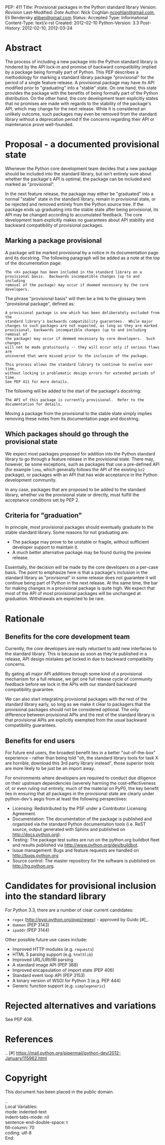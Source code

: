PEP: 411
Title: Provisional packages in the Python standard library
Version: $Revision$
Last-Modified: $Date$
Author: Nick Coghlan <ncoghlan@gmail.com>,
        Eli Bendersky <eliben@gmail.com>
Status: Accepted
Type: Informational
Content-Type: text/x-rst
Created: 2012-02-10
Python-Version: 3.3
Post-History: 2012-02-10, 2012-03-24


Abstract
========

The process of including a new package into the Python standard library is
hindered by the API lock-in and promise of backward compatibility implied by
a package being formally part of Python.  This PEP describes a methodology
for marking a standard library package "provisional" for the period of a single
feature release.  A provisional package may have its API modified prior to
"graduating" into a "stable" state.  On one hand, this state provides the
package with the benefits of being formally part of the Python distribution.
On the other hand, the core development team explicitly states that no promises
are made with regards to the stability of the package's API, which may
change for the next release.  While it is considered an unlikely outcome,
such packages may even be removed from the standard library without a
deprecation period if the concerns regarding their API or maintenance prove
well-founded.


Proposal - a documented provisional state
=========================================

Whenever the Python core development team decides that a new package should be
included into the standard library, but isn't entirely sure about whether the
package's API is optimal, the package can be included and marked as
"provisional".

In the next feature release, the package may either be "graduated" into a normal
"stable" state in the standard library, remain in provisional state, or be
rejected and removed entirely from the Python source tree.  If the package ends
up graduating into the stable state after being provisional, its API may
be changed according to accumulated feedback.  The core development team
explicitly makes no guarantees about API stability and backward compatibility
of provisional packages.


Marking a package provisional
-----------------------------

A package will be marked provisional by a notice in its documentation page and
its docstring. The following paragraph will be added as a note at the top of
the documentation page:

    The <X> package has been included in the standard library on a
    provisional basis.  Backwards incompatible changes (up to and including
    removal of the package) may occur if deemed necessary by the core
    developers.

The phrase "provisional basis" will then be a link to the glossary term
"provisional package", defined as:

    A provisional package is one which has been deliberately excluded from the
    standard library's backwards compatibility guarantees.  While major
    changes to such packages are not expected, as long as they are marked
    provisional, backwards incompatible changes (up to and including removal of
    the package) may occur if deemed necessary by core developers.  Such changes
    will not be made gratuitously -- they will occur only if serious flaws are
    uncovered that were missed prior to the inclusion of the package.

    This process allows the standard library to continue to evolve over time,
    without locking in problematic design errors for extended periods of time.
    See PEP 411 for more details.

The following will be added to the start of the package's docstring:

    The API of this package is currently provisional.  Refer to the
    documentation for details.

Moving a package from the provisional to the stable state simply implies
removing these notes from its documentation page and docstring.


Which packages should go through the provisional state
------------------------------------------------------

We expect most packages proposed for addition into the Python standard library
to go through a feature release in the provisional state. There may, however,
be some exceptions, such as packages that use a pre-defined API (for example
``lzma``, which generally follows the API of the existing ``bz2`` package),
or packages with an API that has wide acceptance in the Python development
community.

In any case, packages that are proposed to be added to the standard library,
whether via the provisional state or directly, must fulfill the acceptance
conditions set by PEP 2.

Criteria for "graduation"
-------------------------

In principle, most provisional packages should eventually graduate to the
stable standard library.  Some reasons for not graduating are:

* The package may prove to be unstable or fragile, without sufficient developer
  support to maintain it.
* A much better alternative package may be found during the preview release.

Essentially, the decision will be made by the core developers on a per-case
basis.  The point to emphasize here is that a package's inclusion in the
standard library as "provisional" in some release does not guarantee it will
continue being part of Python in the next release.  At the same time, the bar
for making changes in a provisional package is quite high.  We expect that
most of the API of most provisional packages will be unchanged at graduation.
Withdrawals are expected to be rare.


Rationale
=========

Benefits for the core development team
--------------------------------------

Currently, the core developers are really reluctant to add new interfaces to
the standard library.  This is because as soon as they're published in a
release, API design mistakes get locked in due to backward compatibility
concerns.

By gating all major API additions through some kind of a provisional mechanism
for a full release, we get one full release cycle of community feedback
before we lock in the APIs with our standard backward compatibility guarantee.

We can also start integrating provisional packages with the rest of the standard
library early, so long as we make it clear to packagers that the provisional
packages should not be considered optional.  The only difference between
provisional APIs and the rest of the standard library is that provisional APIs
are explicitly exempted from the usual backward compatibility guarantees.

Benefits for end users
----------------------

For future end users, the broadest benefit lies in a better "out-of-the-box"
experience - rather than being told "oh, the standard library tools for task X
are horrible, download this 3rd party library instead", those superior tools
are more likely to be just be an import away.

For environments where developers are required to conduct due diligence on
their upstream dependencies (severely harming the cost-effectiveness of, or
even ruling out entirely, much of the material on PyPI), the key benefit lies
in ensuring that all packages in the provisional state are clearly under
python-dev's aegis from at least the following perspectives:

* Licensing:  Redistributed by the PSF under a Contributor Licensing Agreement.
* Documentation: The documentation of the package is published and organized via
  the standard Python documentation tools (i.e. ReST source, output generated
  with Sphinx and published on http://docs.python.org).
* Testing: The package test suites are run on the python.org buildbot fleet
  and results published via http://www.python.org/dev/buildbot.
* Issue management: Bugs and feature requests are handled on
  http://bugs.python.org
* Source control: The master repository for the software is published
  on http://hg.python.org.


Candidates for provisional inclusion into the standard library
==============================================================

For Python 3.3, there are a number of clear current candidates:

* ``regex`` (http://pypi.python.org/pypi/regex) - approved by Guido [#]_.
* ``daemon`` (PEP 3143)
* ``ipaddr`` (PEP 3144)

Other possible future use cases include:

* Improved HTTP modules (e.g. ``requests``)
* HTML 5 parsing support (e.g. ``html5lib``)
* Improved URL/URI/IRI parsing
* A standard image API (PEP 368)
* Improved encapsulation of import state (PEP 406)
* Standard event loop API (PEP 3153)
* A binary version of WSGI for Python 3 (e.g. PEP 444)
* Generic function support (e.g. ``simplegeneric``)


Rejected alternatives and variations
====================================

See PEP 408.


References
==========

.. [#] https://mail.python.org/pipermail/python-dev/2012-January/115962.html

Copyright
=========

This document has been placed in the public domain.


..  
   Local Variables:  
   mode: indented-text  
   indent-tabs-mode: nil  
   sentence-end-double-space: t  
   fill-column: 70  
   coding: utf-8  
   End:  
